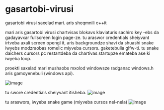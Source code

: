 # gasartobi-virusi
gasartobi virusi saxelad mari. aris sheqmnili c++it


mari aris gasartobi virusi chartvisas blokavs klaviaturis sachiro key -ebs da gadayavxar fullscreen login page-ze.
tu araswor credentials sheiyvant irtveba axali screen opengl it, aris backgroundze shavi da shuashi snake iwyebs modzraobas romelic miyveba cursors. gaketebulia glfw-ti.
tu snake daichers cursors pc restartdeba da chartivas startupze emateba ase ki iwyeba loop.

proekti saxelad mari mushaobs mxolod windowsze radganac windows.h aris gamoyenebuli (windows api).


![image](https://github.com/user-attachments/assets/f9b7d0d9-3ed1-4c2d-bbf1-33c9dd6d7836)

tu swore credentials sheiyvant itisheba.
![image](https://github.com/user-attachments/assets/13e446a9-d9c5-4507-85e6-9c21dfc1f9d2)


tu araswors, iwyeba snake game (miyveba cursos nel-nela)
![image](https://github.com/user-attachments/assets/012e0aa7-eb87-496c-a563-bb1b357be7da)
